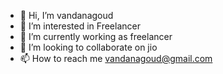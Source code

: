 - 👋 Hi, I’m vandanagoud
- 👀 I’m interested in Freelancer
- 🌱 I’m currently working as freelancer
- 💞️ I’m looking to collaborate on jio
- 📫 How to reach me vandanagoud@gmail.com

<!---
vandanagoud/vandanagoud is a ✨ special ✨ repository because its `README.md` (this file) appears on your GitHub profile.
You can click the Preview link to take a look at your changes.
--->

